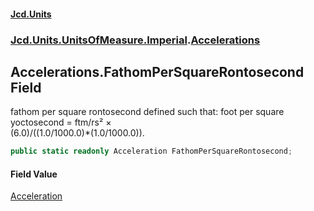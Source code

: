 #### [Jcd.Units](index.md 'index')
### [Jcd.Units.UnitsOfMeasure.Imperial](Jcd.Units.UnitsOfMeasure.Imperial.md 'Jcd.Units.UnitsOfMeasure.Imperial').[Accelerations](Accelerations.md 'Jcd.Units.UnitsOfMeasure.Imperial.Accelerations')

## Accelerations.FathomPerSquareRontosecond Field

fathom per square rontosecond defined such that: foot per square yoctosecond = ftm/rs² ×  
(6.0)/((1.0/1000.0)*(1.0/1000.0)).

```csharp
public static readonly Acceleration FathomPerSquareRontosecond;
```

#### Field Value
[Acceleration](Acceleration.md 'Jcd.Units.UnitTypes.Acceleration')